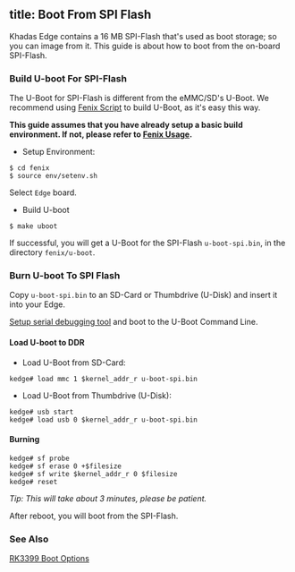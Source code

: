title: Boot From SPI Flash
---

Khadas Edge contains a 16 MB SPI-Flash that's used as boot storage; so you can image from it. This guide is about how to boot from the on-board SPI-Flash.

### Build U-boot For SPI-Flash
The U-Boot for SPI-Flash is different from the eMMC/SD's U-Boot. We recommend using [Fenix Script](https://github.com/khadas/fenix) to build U-Boot, as it's easy this way.

**This guide assumes that you have already setup a basic build environment. If not, please refer to [Fenix Usage](/edge/FenixScript.html).**

* Setup Environment:

```
$ cd fenix
$ source env/setenv.sh
```
Select `Edge` board.

* Build U-boot

```
$ make uboot
```
If successful, you will get a U-Boot for the SPI-Flash `u-boot-spi.bin`, in the directory `fenix/u-boot`.

### Burn U-boot To SPI Flash
Copy `u-boot-spi.bin` to an SD-Card or Thumbdrive (U-Disk) and insert it into your Edge.

[Setup serial debugging tool](/edge/SetupSerialTool.html) and boot to the U-Boot Command Line.

#### Load U-boot to DDR

* Load U-Boot from SD-Card:

```
kedge# load mmc 1 $kernel_addr_r u-boot-spi.bin
```
* Load U-Boot from Thumbdrive (U-Disk):

```
kedge# usb start
kedge# load usb 0 $kernel_addr_r u-boot-spi.bin
```

#### Burning

```
kedge# sf probe
kedge# sf erase 0 +$filesize
kedge# sf write $kernel_addr_r 0 $filesize
kedge# reset
```
*Tip: This will take about 3 minutes, please be patient.*

After reboot, you will boot from the SPI-Flash.

### See Also
[RK3399 Boot Options](http://opensource.rock-chips.com/wiki_Boot_option)
